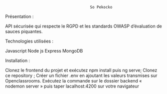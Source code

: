                                           So Pekocko


Présentation : 

API sécurisée qui respecte le RGPD et les standards OWASP d’évaluation de sauces piquantes.


Technologies utilisées : 

Javascript
Node js
Express
MongoDB


Installation : 

Clonez le frontend du projet et exécutez npm install puis ng serve; 
Clonez ce repository ; 
Créer un fichier .env en ajoutant les valeurs transmises sur Openclassrooms.
Exécutez la commande sur le dossier backend «  nodemon server » puis taper lacalhost:4200 sur votre navigateur

